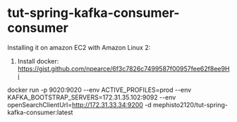 # tut-spring-kafka-consumer-consumer

Installing it on amazon EC2 with Amazon Linux 2:
1. Install docker: https://gist.github.com/npearce/6f3c7826c7499587f00957fee62f8ee9Hi

docker run -p 9020:9020 --env ACTIVE_PROFILES=prod --env KAFKA_BOOTSTRAP_SERVERS=172.31.35.102:9092 --env openSearchClientUrl=http://172.31.33.34:9200 -d mephisto2120/tut-spring-kafka-consumer:latest
